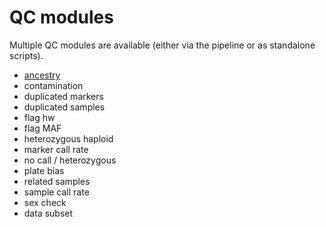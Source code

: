 # QC modules

Multiple QC modules are available (either via the pipeline or as standalone
scripts).

- [ancestry](ancestry.md)
- contamination
- duplicated markers
- duplicated samples
- flag hw
- flag MAF
- heterozygous haploid
- marker call rate
- no call / heterozygous
- plate bias
- related samples
- sample call rate
- sex check
- data subset
